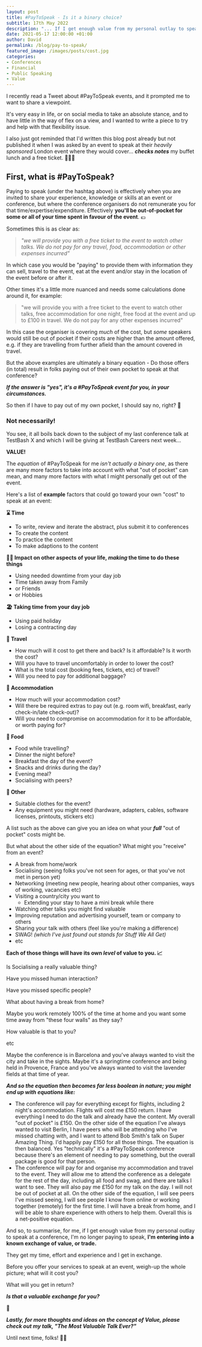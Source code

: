 ```yaml
---
layout: post
title: #PayToSpeak - Is it a binary choice?
subtitle: 17th May 2022
description: "... If I get enough value from my personal outlay to speak at a conference, I'm no longer paying to speak, I'm entering into a known exchange of value, or trade - They get my time, effort and experience and I get <thingIValue> in exchange."
date: 2021-05-17 12:00:00 +01:00
author: David
permalink: /blog/pay-to-speak/
featured_image: /images/posts/cost.jpg
categories:
- Conferences
- Financial
- Public Speaking
- Value
---
```

I recently read a Tweet about #PayToSpeak events, and it prompted me to want to share a viewpoint.

It's very easy in life, or on social media to take an absolute stance, and to have little in the way of flex on a view, and I wanted to write a piece to try and help with that flexibility issue.

I also just got reminded that I'd written this blog post already but not published it when I was asked by an event to speak at their _heavily sponsored_ London event where they would cover... **_checks notes_** my buffet lunch and a free ticket. 🤦🏼‍♂️

## First, what is #PayToSpeak?

Paying to speak (under the hashtag above) is effectively when you are invited to share your experience, knowledge or skills at an event or conference, but where the conference organisers do not remunerate you for that time/expertise/expenditure. Effectively **you'll be out-of-pocket for some or all of your time spent in favour of the event**. 💷

Sometimes this is as clear as:

> _"we will provide you with a free ticket to the event to watch other talks. We do not pay for any travel, food, accommodation or other expenses incurred"_

In which case you would be "paying" to provide them with information they can sell, travel to the event, eat at the event and/or stay in the location of the event before or after it.

Other times it's a little more nuanced and needs some calculations done around it, for example:

> "we will provide you with a free ticket to the event to watch other talks, free accommodation for one night, free food at the event and up to £100 in travel. We do not pay for any other expenses incurred"

In this case the organiser is covering _much_ of the cost, but _some_ speakers would still be out of pocket if their costs are higher than the amount offered, e.g. if they are travelling from further afield than the amount covered in travel.

But the above examples are ultimately a binary equation - Do those offers (in total) result in folks paying out of their own pocket to speak at that conference?

**_If the answer is "yes", it's a #PayToSpeak event for you, in your circumstances._**

So then if I have to pay out of my own pocket, I should say no, right? 🤔

### **Not necessarily!**

You see, it all boils back down to the subject of my last conference talk at TestBash X and which I will be giving at TestBash Careers next week...

**VALUE!**

The _equation_ of #PayToSpeak for me _isn't actually a binary one_, as there are many more factors to take into account with what "out of pocket" can mean, and many more factors with what I might personally get out of the event.

Here's a list of **example** factors that could go toward your own "cost" to speak at an event:

**⌛️ Time**

-   To write, review and iterate the abstract, plus submit it to conferences   
-   To create the content   
-   To practice the content
-   To make adaptions to the content

**🚴🏻 Impact on other aspects of your life, _making_ the time to do these things**

-   Using needed downtime from your day job
-   Time taken away from Family
-   or Friends
-   or Hobbies

**🏖 Taking time from your day job**

-   Using paid holiday
-   Losing a contracting day

**🚆 Travel**

-   How much will it cost to get there and back? Is it affordable? Is it worth the cost?
-   Will you have to travel uncomfortably in order to lower the cost?
-   What is the total cost (booking fees, tickets, etc) of travel?
-   Will you need to pay for additional baggage?

**🏨 Accommodation**

-   How much will your accommodation cost?
-   Will there be required extras to pay out (e.g. room wifi, breakfast, early check-in/late check-out)?
-   Will you need to compromise on accommodation for it to be affordable, or worth paying for?

**🍲 Food**

-   Food while travelling?
-   Dinner the night before?
-   Breakfast the day of the event?
-   Snacks and drinks during the day?
-   Evening meal?
-   Socialising with peers?

**👚 Other**

-   Suitable clothes for the event?
-   Any equipment you might need (hardware, adapters, cables, software licenses, printouts, stickers etc)

A list such as the above can give you an idea on what your **_full_** "out of pocket" costs might be.

But what about the other side of the equation? What might you "receive" from an event?

-   A break from home/work
-   Socialising (seeing folks you've not seen for ages, or that you've not met in person yet)
-   Networking (meeting new people, hearing about other companies, ways of working, vacancies etc)
-   Visiting a country/city you want to
    -   Extending your stay to have a mini break while there  
-   Watching other talks you might find valuable
-   Improving reputation and advertising yourself, team or company to others
-   Sharing your talk with others (feel like you're making a difference)
-   SWAG! _(which I've just found out stands for Stuff We All Get)_
-   etc

**Each of those things will have its own _level_ of value to you. 📈**

Is Socialising a really valuable thing?

Have you missed human interaction?

Have you missed specific people?

What about having a break from home?

Maybe you work remotely 100% of the time at home and you want some time away from "these four walls" as they say?

How valuable is that to you?

etc

Maybe the conference is in Barcelona and you've always wanted to visit the city and take in the sights. Maybe it's a springtime conference and being held in Provence, France and you've always wanted to visit the lavender fields at that time of year.

**_And so the equation then becomes far less boolean in nature; you might end up with equations like:_**

-   The conference will pay for everything except for flights, including 2 night's accommodation. Flights will cost me £150 return. I have everything I need to do the talk and already have the content. My overall "out of pocket" is £150. On the other side of the equation I've always wanted to visit Berlin, I have peers who will be attending who I've missed chatting with, and I want to attend Bob Smith's talk on Super Amazing Thing. I'd happily pay £150 for all those things. The equation is then balanced. Yes "technically" it's a #PayToSpeak conference because there's an element of needing to pay something, but the overall package is good for that person.
-   The conference will pay for and organise my accommodation and travel to the event. They will allow me to attend the conference as a delegate for the rest of the day, including all food and swag, and there are talks I want to see. They will also pay me £150 for my talk on the day. I will not be out of pocket at all. On the other side of the equation, I will see peers I've missed seeing, I will see people I know from online or working together (remotely) for the first time. I will have a break from home, and I will be able to share experience with others to help them. Overall this is a net-positive equation.

And so, to summarise, for me, if I get enough value from my personal outlay to speak at a conference, I'm no longer paying to speak, **I'm entering into a known exchange of value, or trade.**

They get my time, effort and experience and I get <thingIValue> in exchange.

Before you offer your services to speak at an event, weigh-up the whole picture; what will it cost you?

What will you get in return?

**_Is that a valuable exchange for you?_**

🤔

**_Lastly, for more thoughts and ideas on the concept of Value, please check out my talk, "The Most Valuable Talk Ever?"_**

Until next time, folks! 👋🏻

